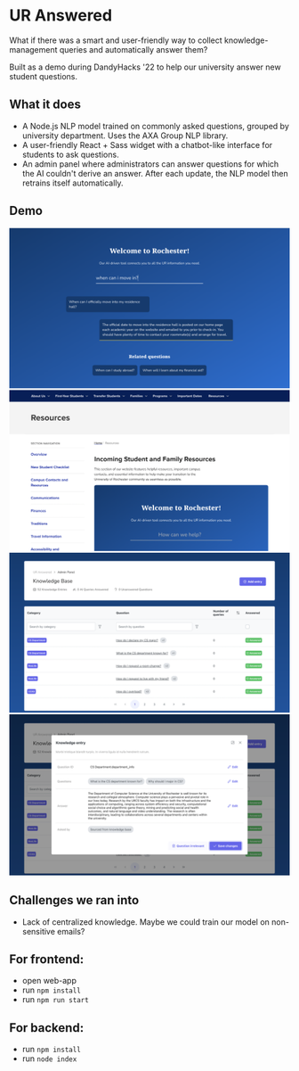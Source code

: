 # UR Answered

What if there was a smart and user-friendly way to collect knowledge-management queries and automatically answer them?

Built as a demo during DandyHacks '22 to help our university answer new student questions.

## What it does
- A Node.js NLP model trained on commonly asked questions, grouped by university department. Uses the AXA Group NLP library.
- A user-friendly React + Sass widget with a chatbot-like interface for students to ask questions.
- An admin panel where administrators can answer questions for which the AI couldn't derive an answer. After each update, the NLP model then retrains itself automatically.

## Demo

![The student-facing UI](./demo-1.png)
![The widget can be placed in any relevant place on the school website](./demo-2.png)
![A centralized knowledge management app for the University](./demo-3.png)
![Admins from various departments can answer questions that haven't yet been answered. This triggers NLP model retraining.](./demo-4.png)

## Challenges we ran into
- Lack of centralized knowledge. Maybe we could train our model on non-sensitive emails?

## For frontend:

- open web-app
- run `npm install`
- run `npm run start`

## For backend:

- run `npm install`
- run `node index`